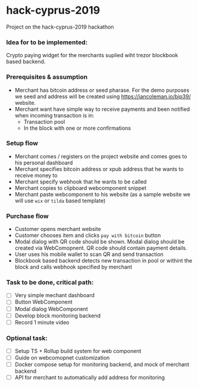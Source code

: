 # hack-cyprus-2019
Project on the hack-cyprus-2019 hackathon

### Idea for to be implemented: 
Crypto paying widget for the merchants suplied wiht trezor blockbook based backend.

### Prerequisites & assumption
- Merchant has bitcoin address or seed pharase. For the demo purposes we seed and address will be created using https://iancoleman.io/bip39/ website.
- Merchant want have simple way to receive payments and been notified when incoming transaction is in:
  - Transaction pool
  - In the block with one or more confirmations

### Setup flow
- Merchant comes / registers on the project website and comes goes to his personal dashboard
- Merchant specifies bitcoin address or xpub address that he wants to receive money to
- Merchant specify webhook that he wants to be called
- Merchant copies to clipboard webcomponent snippet
- Merchant paste webcomponent to his website (as a sample website we will use `wix` or `tilda` based template)

### Purchase flow
- Customer opens merchant website
- Customer chooses item and clicks `pay with bitcoin` button
- Modal dialog with QR code should be shown. Modal dialog should be created via WebComopnent. QR code should contain payment details.
- User uses his mobile wallet to scan QR and send transaction
- Blockbook based backend detects new transaction in pool or withint the block and calls webhook specified by merchant

### Task to be done, critical path:
- [ ] Very simple mechant dashboard
- [ ] Button WebComponent 
- [ ] Modal dialog WebComponent
- [ ] Develop block monitoring backend 
- [ ] Record 1 minute video

### Optional task:
- [ ] Setup TS + Rollup build system for web component
- [ ] Guide on webcomopnet customization
- [ ] Docker compose setup for monitoring backend, and mock of merchant backend
- [ ] API for merchant to automatically add address for monitoring
